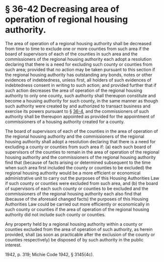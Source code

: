 # § 36-42 Decreasing area of operation of regional housing authority.

<p>The area of operation of a regional housing authority shall be decreased from time to time to exclude one or more counties from such area if the board of supervisors of each of the counties in such area and the commissioners of the regional housing authority each adopt a resolution declaring that there is a need for excluding such county or counties from such area; provided that no action may be taken pursuant to this section if the regional housing authority has outstanding any bonds, notes or other evidences of indebtedness, unless first, all holders of such evidences of indebtedness consent in writing to such action; and provided further that if such action decreases the area of operation of the regional housing authority to only one county, such authority shall thereupon constitute and become a housing authority for such county, in the same manner as though such authority were created by and authorized to transact business and exercise its powers pursuant to § <a href='http://law.lis.virginia.gov/vacode/36-4/'>36-4</a>, and the commissioners of such authority shall be thereupon appointed as provided for the appointment of commissioners of a housing authority created for a county.</p><p>The board of supervisors of each of the counties in the area of operation of the regional housing authority and the commissioners of the regional housing authority shall adopt a resolution declaring that there is a need for excluding a county or counties from such area if: (a) each such board of supervisors of the counties to remain in the area of operation of the regional housing authority and the commissioners of the regional housing authority find that (because of facts arising or determined subsequent to the time when such area first included the county or counties to be excluded) the regional housing authority would be a more efficient or economical administrative unit to carry out the purposes of this Housing Authorities Law if such county or counties were excluded from such area, and (b) the board of supervisors of each such county or counties to be excluded and the commissioners of the regional housing authority each also find that (because of the aforesaid changed facts) the purposes of this Housing Authorities Law could be carried out more efficiently or economically in such county or counties if the area of operation of the regional housing authority did not include such county or counties.</p><p>Any property held by a regional housing authority within a county or counties excluded from the area of operation of such authority, as herein provided, shall (as soon as practicable after the exclusion of the county or counties respectively) be disposed of by such authority in the public interest.</p><p>1942, p. 319; Michie Code 1942, § 3145(4c).</p>